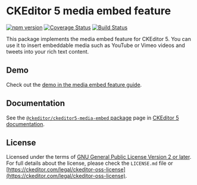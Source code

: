 CKEditor 5 media embed feature
========================================

[![npm version](https://badge.fury.io/js/%40ckeditor%2Fckeditor5-media-embed.svg)](https://www.npmjs.com/package/@ckeditor/ckeditor5-media-embed)
[![Coverage Status](https://coveralls.io/repos/github/ckeditor/ckeditor5/badge.svg?branch=master)](https://coveralls.io/github/ckeditor/ckeditor5?branch=master)
[![Build Status](https://travis-ci.com/ckeditor/ckeditor5.svg?branch=master)](https://travis-ci.com/ckeditor/ckeditor5)

This package implements the media embed feature for CKEditor 5. You can use it to insert embeddable media such as YouTube or Vimeo videos and tweets into your rich text content.

## Demo

Check out the [demo in the media embed feature guide](https://ckeditor.com/docs/ckeditor5/latest/features/media-embed.html#demo).

## Documentation

See the [`@ckeditor/ckeditor5-media-embed` package](https://ckeditor.com/docs/ckeditor5/latest/api/media-embed.html) page in [CKEditor 5 documentation](https://ckeditor.com/docs/ckeditor5/latest/).

## License

Licensed under the terms of [GNU General Public License Version 2 or later](http://www.gnu.org/licenses/gpl.html). For full details about the license, please check the `LICENSE.md` file or [https://ckeditor.com/legal/ckeditor-oss-license](https://ckeditor.com/legal/ckeditor-oss-license).
